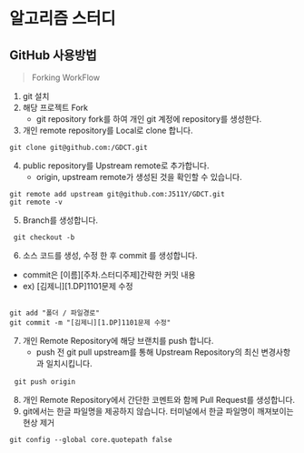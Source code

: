 # 알고리즘 스터디

## GitHub 사용방법
> Forking WorkFlow
1. git 설치
2. 해당 프로젝트 Fork
    - git repository fork를 하여 개인 git 계정에 repository를 생성한다.
3. 개인 remote repository를 Local로 clone 합니다.
<pre><code>git clone git@github.com:<username>/GDCT.git</code></pre>
4. public repository를 Upstream remote로 추가합니다.
    - origin, upstream remote가 생성된 것을 확인할 수 있습니다.
<pre>
<code>git remote add upstream git@github.com:J511Y/GDCT.git</code>
<code>git remote -v</code>
</pre>
5. Branch를 생성합니다.
<pre><code> git checkout -b <branchName></code></pre>
6. 소스 코드를 생성, 수정 한 후 commit 를 생성합니다.
  - commit은 [이름][주차.스터디주제]간략한 커밋 내용
  - ex) [김제니][1.DP]1101문제 수정
<pre><code>
git add "폴더 / 파일경로"
git commit -m "[김제니][1.DP]1101문제 수정"
</code></pre>
7. 개인 Remote Repository에 해당 브랜치를 push 합니다.
    - push 전 git pull upstream를 통해 Upstream Repository의 최신 변경사항과 일치시킵니다.
<pre> <code>git push origin <branchName></code></pre>
8. 개인 Remote Repository에서 간단한 코멘트와 함께 Pull Request를 생성합니다.
9. git에서는 한글 파일명을 제공하지 않습니다. 터미널에서 한글 파일명이 깨져보이는 현상 제거
<pre><code>git config --global core.quotepath false </code></pre>
